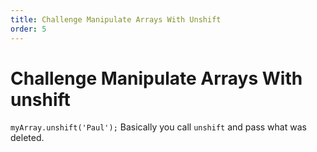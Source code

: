 ```yaml
---
title: Challenge Manipulate Arrays With Unshift
order: 5
---
```

# Challenge Manipulate Arrays With unshift

`myArray.unshift('Paul');` Basically you call `unshift` and pass what was deleted.
